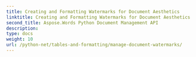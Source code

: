 ```yaml
---
title: Creating and Formatting Watermarks for Document Aesthetics
linktitle: Creating and Formatting Watermarks for Document Aesthetics
second_title: Aspose.Words Python Document Management API
description: 
type: docs
weight: 10
url: /python-net/tables-and-formatting/manage-document-watermarks/
---
```

